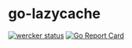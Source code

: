 # go-lazycache

[![wercker status](https://app.wercker.com/status/34ac5716d8bd050db14e85b8d35b648a/s/master "wercker status")](https://app.wercker.com/project/byKey/34ac5716d8bd050db14e85b8d35b648a)
[![Go Report Card](https://goreportcard.com/badge/github.com/amarburg/go-lazycache)](https://goreportcard.com/report/github.com/amarburg/go-lazycache)
